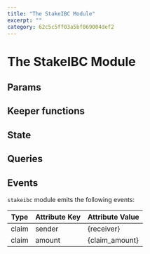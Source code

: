 ```yaml
---
title: "The StakeIBC Module"
excerpt: ""
category: 62c5c5ff03a5bf069004def2
---
```


# The StakeIBC Module

## Params

## Keeper functions

## State

## Queries

## Events

`stakeibc` module emits the following events:

| Type  | Attribute Key | Attribute Value |
| ----- | ------------- | --------------- |
| claim | sender        | {receiver}      |
| claim | amount        | {claim_amount}  |

